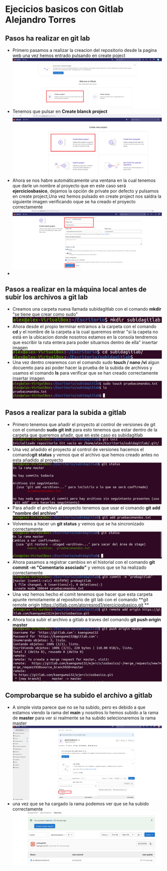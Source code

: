 # Ejecicios basicos con Gitlab Alejandro Torres

## Pasos ha realizar en git lab
- Primero pasamos a realizar la creacion del repositorio desde la pagina web una vez hemos entrado pulsando en create poject ![GitHub Logo](/gitlab/1.png)
- Tenemos que pulsar en **Create blanck project**  ![GitHub Logo](/gitlab/2.png)
- Ahora se nos habre automáticamente una ventana en la cual tenemos que darle un nombre al proyecto que en este caso será **ejerciciosbasico**, dejamos la opción de private por defecto y pulsamos en create project,Una vez hemos pulsado en create project nos saldra la siguiente imagen verificando oque se ha creado el proyecto correctamente ![GitHub Logo](/gitlab/3.png)
- 
## Pasos a realizar en la máquina local antes de subir los archivos a git lab
- Creamos una carpeta nueva llamada subidagitlab con el comando **mkdir** "se tiene que crear como sudo" ![GitHub Logo](/gitlab/4.png)
- Ahora desde el propio terminar entramos a la carpeta con el comando **cd** y el nombre de la carpeta a la cual queremos entrar "si la capeta no está en la ubicacion donde nosotros estamos en la consola tendremos que escribir la ruta entera para poder situarnos dentro de ella" insertar imagen![GitHub Logo](/gitlab/15.png)
- Una vez dentro crearemos con el comando sudo **touch / nano /vi** algun docuemto para asi poder hacer la prueba de la subida de archivos y usamos el comando **ls** para verificar que se han creado correctamente insertar imagen![GitHub Logo](/gitlab/5.png)

## Pasos a realizar para la subida a gitlab
- Primero tenemos que añadir el proyecto al control de versiones de git con el comando **sudo git init** para esto tenemos que estar dentro de la carpeta que queremos añadir, que en este caso es subidagitlab![GitHub Logo](/gitlab/6.png)
- Una vez añadido el proyecto al control de versiones hacemos el comando**git status** y vemos que el archivo que hemos creado antes no esta añadido al proyecto ![GitHub Logo](/gitlab/7.png)
- Para añadir el archivo al proyecto tenemos que usar el comando **git add "nombre del archivo"**![GitHub Logo](/gitlab/8.png)
- Volvemos a hacer un **git status** y vemos que se ha sincronizado correctamente![GitHub Logo](/gitlab/9.png)
- Ahora pasamos a registrar cambios en el historial con el comando **git commit -m "Comentario asociado"** y vemos que se ha realizado correctamente![GitHub Logo](/gitlab/10.png)
- Una vez hemos hecho el comit tenemos que hacer que esta carpeta apunte remotamente al repositorio de git lab con el comando **git remote origin https://gitlab.com/atorresrod1/ejerciciosbasico.git ** ![GitHub Logo](/gitlab/11.png)
- Ahora toca subir el archivo a gitlab a traves del comando **git push origin master** ![GitHub Logo](/gitlab/12.png)

## Comprobarque se ha subido el archivo a gitlab
- A simple vista parece que no se ha subido, pero es debido a que estamos viendo la rama del **main** y nosotros lo hemos subido a la rama de **master** para ver si realmente se ha subido selecionaremos la rama master![GitHub Logo](/gitlab/13.png)
- una vez que se ha cargado la rama podemos ver que se ha subido correctamente ![GitHub Logo](/gitlab/14.png)
